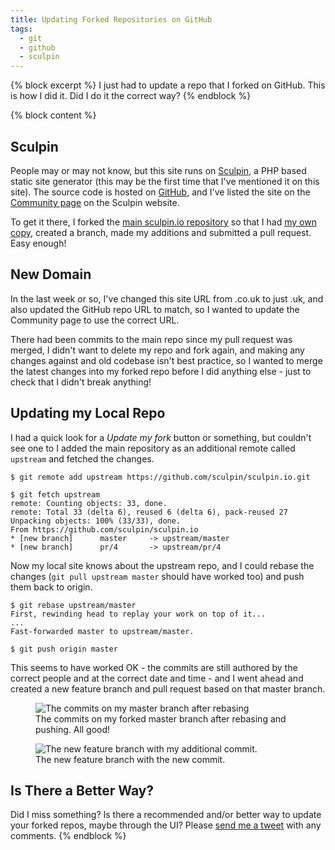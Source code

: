 ```yaml
---
title: Updating Forked Repositories on GitHub
tags:
  - git
  - github
  - sculpin
---
```

{% block excerpt %}
I just had to update a repo that I forked on GitHub. This is how I did it. Did I do it the correct way?
{% endblock %}

{% block content %}
## Sculpin

People may or may not know, but this site runs on [Sculpin](https://sculpin.io/), a PHP based static site generator (this may be the first time that I've mentioned it on this site). The source code is hosted on [GitHub](https://github.com/opdavies/oliverdavies.uk), and I've listed the site on the [Community page](https://sculpin.io/community/) on the Sculpin website.

To get it there, I forked the [main sculpin.io repository](https://github.com/sculpin/sculpin.io) so that I had [my own copy](https://github.com/opdavies/sculpin.io), created a branch, made my additions and submitted a pull request. Easy enough!

## New Domain

In the last week or so, I've changed this site URL from .co.uk to just .uk, and also updated the GitHub repo URL to match, so I wanted to update the Community page to use the correct URL.

There had been commits to the main repo since my pull request was merged, I didn't want to delete my repo and fork again, and making any changes against and old codebase isn't best practice, so I wanted to merge the latest changes into my forked repo before I did anything else - just to check that I didn't break anything!

## Updating my Local Repo

I had a quick look for a *Update my fork* button or something, but couldn't see one to I added the main repository as an additional remote called `upstream` and fetched the changes.

    $ git remote add upstream https://github.com/sculpin/sculpin.io.git

    $ git fetch upstream
    remote: Counting objects: 33, done.
    remote: Total 33 (delta 6), reused 6 (delta 6), pack-reused 27
    Unpacking objects: 100% (33/33), done.
    From https://github.com/sculpin/sculpin.io
    * [new branch]      master     -> upstream/master
    * [new branch]      pr/4       -> upstream/pr/4

Now my local site knows about the upstream repo, and I could rebase the changes (`git pull upstream master` should have worked too) and push them back to origin.

    $ git rebase upstream/master
    First, rewinding head to replay your work on top of it...
    ...
    Fast-forwarded master to upstream/master.

    $ git push origin master

This seems to have worked OK - the commits are still authored by the correct people and at the correct date and time - and I went ahead and created a new feature branch and pull request based on that master branch.

<figure>
  <img src="/assets/images/blog/forked-github-repo-commits.png" alt="The commits on my master branch after rebasing">
  <figcaption>The commits on my forked master branch after rebasing and pushing. All good!</figcaption>
</figure>

<figure>
  <img src="/assets/images/blog/my-commit-to-the-rebased-branch.png" alt="The new feature branch with my additional commit.">
  <figcaption>The new feature branch with the new commit.</figcaption>
</figure>

## Is There a Better Way?

Did I miss something? Is there a recommended and/or better way to update your forked repos, maybe through the UI? Please <a href="https://twitter.com/?status=Rebasing GitHub Forks: @{{ site.twitter.name }}">send me a tweet</a> with any comments.
{% endblock %}

